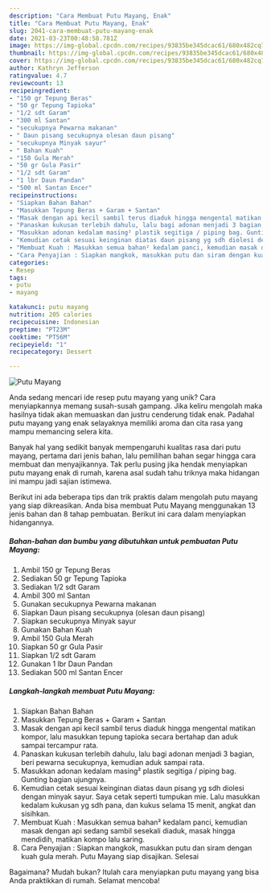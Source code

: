 ```yaml
---
description: "Cara Membuat Putu Mayang, Enak"
title: "Cara Membuat Putu Mayang, Enak"
slug: 2041-cara-membuat-putu-mayang-enak
date: 2021-03-23T00:48:58.781Z
image: https://img-global.cpcdn.com/recipes/93835be345dcac61/680x482cq70/putu-mayang-foto-resep-utama.jpg
thumbnail: https://img-global.cpcdn.com/recipes/93835be345dcac61/680x482cq70/putu-mayang-foto-resep-utama.jpg
cover: https://img-global.cpcdn.com/recipes/93835be345dcac61/680x482cq70/putu-mayang-foto-resep-utama.jpg
author: Kathryn Jefferson
ratingvalue: 4.7
reviewcount: 13
recipeingredient:
- "150 gr Tepung Beras"
- "50 gr Tepung Tapioka"
- "1/2 sdt Garam"
- "300 ml Santan"
- "secukupnya Pewarna makanan"
- " Daun pisang secukupnya olesan daun pisang"
- "secukupnya Minyak sayur"
- " Bahan Kuah"
- "150 Gula Merah"
- "50 gr Gula Pasir"
- "1/2 sdt Garam"
- "1 lbr Daun Pandan"
- "500 ml Santan Encer"
recipeinstructions:
- "Siapkan Bahan Bahan"
- "Masukkan Tepung Beras + Garam + Santan"
- "Masak dengan api kecil sambil terus diaduk hingga mengental matikan kompor, lalu masukkan tepung tapioka secara bertahap dan aduk sampai tercampur rata."
- "Panaskan kukusan terlebih dahulu, lalu bagi adonan menjadi 3 bagian, beri pewarna secukupnya, kemudian aduk sampai rata."
- "Masukkan adonan kedalam masing² plastik segitiga / piping bag. Gunting bagian ujungnya."
- "Kemudian cetak sesuai keinginan diatas daun pisang yg sdh diolesi dengan minyak sayur. Saya cetak seperti tumpukan mie. Lalu masukkan kedalam kukusan yg sdh pana, dan kukus selama 15 menit, angkat dan sisihkan."
- "Membuat Kuah : Masukkan semua bahan² kedalam panci, kemudian masak dengan api sedang sambil sesekali diaduk, masak hingga mendidih, matikan kompo lalu saring."
- "Cara Penyajian : Siapkan mangkok, masukkan putu dan siram dengan kuah gula merah. Putu Mayang siap disajikan. Selesai"
categories:
- Resep
tags:
- putu
- mayang

katakunci: putu mayang 
nutrition: 205 calories
recipecuisine: Indonesian
preptime: "PT23M"
cooktime: "PT56M"
recipeyield: "1"
recipecategory: Dessert

---
```



![Putu Mayang](https://img-global.cpcdn.com/recipes/93835be345dcac61/680x482cq70/putu-mayang-foto-resep-utama.jpg)

Anda sedang mencari ide resep putu mayang yang unik? Cara menyiapkannya memang susah-susah gampang. Jika keliru mengolah maka hasilnya tidak akan memuaskan dan justru cenderung tidak enak. Padahal putu mayang yang enak selayaknya memiliki aroma dan cita rasa yang mampu memancing selera kita.



Banyak hal yang sedikit banyak mempengaruhi kualitas rasa dari putu mayang, pertama dari jenis bahan, lalu pemilihan bahan segar hingga cara membuat dan menyajikannya. Tak perlu pusing jika hendak menyiapkan putu mayang enak di rumah, karena asal sudah tahu triknya maka hidangan ini mampu jadi sajian istimewa.


Berikut ini ada beberapa tips dan trik praktis dalam mengolah putu mayang yang siap dikreasikan. Anda bisa membuat Putu Mayang menggunakan 13 jenis bahan dan 8 tahap pembuatan. Berikut ini cara dalam menyiapkan hidangannya.

<!--inarticleads1-->

##### Bahan-bahan dan bumbu yang dibutuhkan untuk pembuatan Putu Mayang:

1. Ambil 150 gr Tepung Beras
1. Sediakan 50 gr Tepung Tapioka
1. Sediakan 1/2 sdt Garam
1. Ambil 300 ml Santan
1. Gunakan secukupnya Pewarna makanan
1. Siapkan  Daun pisang secukupnya (olesan daun pisang)
1. Siapkan secukupnya Minyak sayur
1. Gunakan  Bahan Kuah
1. Ambil 150 Gula Merah
1. Siapkan 50 gr Gula Pasir
1. Siapkan 1/2 sdt Garam
1. Gunakan 1 lbr Daun Pandan
1. Sediakan 500 ml Santan Encer




<!--inarticleads2-->

##### Langkah-langkah membuat Putu Mayang:

1. Siapkan Bahan Bahan
1. Masukkan Tepung Beras + Garam + Santan
1. Masak dengan api kecil sambil terus diaduk hingga mengental matikan kompor, lalu masukkan tepung tapioka secara bertahap dan aduk sampai tercampur rata.
1. Panaskan kukusan terlebih dahulu, lalu bagi adonan menjadi 3 bagian, beri pewarna secukupnya, kemudian aduk sampai rata.
1. Masukkan adonan kedalam masing² plastik segitiga / piping bag. Gunting bagian ujungnya.
1. Kemudian cetak sesuai keinginan diatas daun pisang yg sdh diolesi dengan minyak sayur. Saya cetak seperti tumpukan mie. Lalu masukkan kedalam kukusan yg sdh pana, dan kukus selama 15 menit, angkat dan sisihkan.
1. Membuat Kuah : Masukkan semua bahan² kedalam panci, kemudian masak dengan api sedang sambil sesekali diaduk, masak hingga mendidih, matikan kompo lalu saring.
1. Cara Penyajian : Siapkan mangkok, masukkan putu dan siram dengan kuah gula merah. Putu Mayang siap disajikan. Selesai




Bagaimana? Mudah bukan? Itulah cara menyiapkan putu mayang yang bisa Anda praktikkan di rumah. Selamat mencoba!
